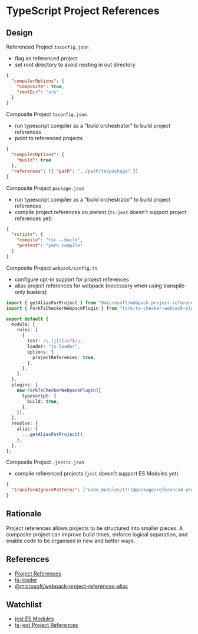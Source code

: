 # TypeScript Project References

## Design

Referenced Project `tsconfig.json`

- flag as referenced project
- set root directory to avoid nesting in out directory

```json
{
  "compilerOptions": {
    "composite": true,
    "rootDir": "src"
  }
}
```

Composite Project `tsconfig.json`

- run typescript compiler as a "build orchestrator" to build project references
- point to referenced projects

```json
{
  "compilerOptions": {
    "build": true
  },
  "references": [{ "path": "../path/to/package" }]
}
```

Composite Project `package.json`

- run typescript compiler as a "build orchestrator" to build project references
- compile project references on pretest (`ts-jest` doesn't support project references yet)

```json
{
  "scripts": {
    "compile": "tsc --build",
    "pretest": "yarn compile"
  }
}
```

Composite Project `webpack/config.ts`

- configure opt-in support for project references
- alias project references for webpack (necessary when using transpile-only loaders)

```typescript
import { getAliasForProject } from "@microsoft/webpack-project-references-alias";
import { ForkTsCheckerWebpackPlugin } from "fork-ts-checker-webpack-plugin/lib/ForkTsCheckerWebpackPlugin.js";

export default {
  module: {
    rules: [
      {
        test: /\.[j|t]sx?$/u,
        loader: "ts-loader",
        options: {
          projectReferences: true,
        },
      },
    ],
  },
  plugins: [
    new ForkTsCheckerWebpackPlugin({
      typescript: {
        build: true,
      },
    }),
  ],
  resolve: {
    alias: {
      ...getAliasForProject(),
    },
  },
};
```

Composite Project `.jestrc.json`

- compile referenced projects (`jest` doesn't support ES Modules yet)

```json
{
  "transformIgnorePatterns": ["node_modules/(?!(@package/referenced-project)/)"]
}
```

## Rationale

Project references allows projects to be structured into smaller pieces.
A composite project can improve build times, enforce logical separation, and enable code to be organised in new and better ways.

## References

- [Project References](https://www.typescriptlang.org/docs/handbook/project-references.html)
- [ts-loader](https://github.com/TypeStrong/ts-loader)
- [@microsoft/webpack-project-references-alias](https://github.com/microsoft/webpack-project-references-alias)

## Watchlist

- [jest ES Modules](https://github.com/facebook/jest/issues/4842)
- [ts-jest Project References](https://github.com/kulshekhar/ts-jest/issues/766)
